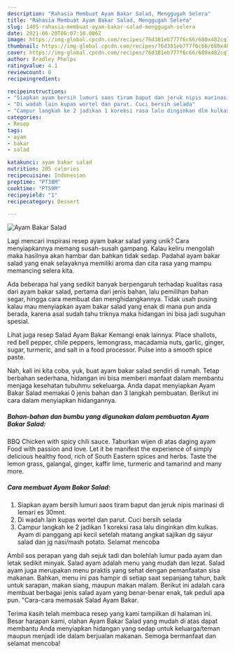 ```yaml
---
description: "Rahasia Membuat Ayam Bakar Salad, Menggugah Selera"
title: "Rahasia Membuat Ayam Bakar Salad, Menggugah Selera"
slug: 1405-rahasia-membuat-ayam-bakar-salad-menggugah-selera
date: 2021-06-20T06:07:10.086Z
image: https://img-global.cpcdn.com/recipes/76d381eb777f6c66/680x482cq70/ayam-bakar-salad-foto-resep-utama.jpg
thumbnail: https://img-global.cpcdn.com/recipes/76d381eb777f6c66/680x482cq70/ayam-bakar-salad-foto-resep-utama.jpg
cover: https://img-global.cpcdn.com/recipes/76d381eb777f6c66/680x482cq70/ayam-bakar-salad-foto-resep-utama.jpg
author: Bradley Phelps
ratingvalue: 4.1
reviewcount: 8
recipeingredient:

recipeinstructions:
- "Siapkan ayam bersih lumuri saos tiram baput dan jeruk nipis marinasi di lemari es 30mnt."
- "Di wadah lain kupas wortel dan parut. Cuci bersih selada"
- "Campur langkah ke 2 jadikan 1 koreksi rasa lalu dinginkan dlm kulkas. Ayam di panggang api kecil setelah matang angkat sajikan dg sayur salad dan jg nasi/mash potato. Selamat mencoba"
categories:
- Resep
tags:
- ayam
- bakar
- salad

katakunci: ayam bakar salad 
nutrition: 205 calories
recipecuisine: Indonesian
preptime: "PT38M"
cooktime: "PT59M"
recipeyield: "1"
recipecategory: Dessert

---
```



![Ayam Bakar Salad](https://img-global.cpcdn.com/recipes/76d381eb777f6c66/680x482cq70/ayam-bakar-salad-foto-resep-utama.jpg)

Lagi mencari inspirasi resep ayam bakar salad yang unik? Cara menyiapkannya memang susah-susah gampang. Kalau keliru mengolah maka hasilnya akan hambar dan bahkan tidak sedap. Padahal ayam bakar salad yang enak selayaknya memiliki aroma dan cita rasa yang mampu memancing selera kita.

Ada beberapa hal yang sedikit banyak berpengaruh terhadap kualitas rasa dari ayam bakar salad, pertama dari jenis bahan, lalu pemilihan bahan segar, hingga cara membuat dan menghidangkannya. Tidak usah pusing kalau mau menyiapkan ayam bakar salad yang enak di mana pun anda berada, karena asal sudah tahu triknya maka hidangan ini bisa jadi suguhan spesial.

Lihat juga resep Salad Ayam Bakar Kemangi enak lainnya. Place shallots, red bell pepper, chile peppers, lemongrass, macadamia nuts, garlic, ginger, sugar, turmeric, and salt in a food processor. Pulse into a smooth spice paste.


Nah, kali ini kita coba, yuk, buat ayam bakar salad sendiri di rumah. Tetap berbahan sederhana, hidangan ini bisa memberi manfaat dalam membantu menjaga kesehatan tubuhmu sekeluarga. Anda dapat menyiapkan Ayam Bakar Salad memakai 0 jenis bahan dan 3 langkah pembuatan. Berikut ini cara dalam menyiapkan hidangannya.

<!--inarticleads1-->

##### Bahan-bahan dan bumbu yang digunakan dalam pembuatan Ayam Bakar Salad:



BBQ Chicken with spicy chili sauce. Taburkan wijen di atas daging ayam Food with passion and love. Let it be manifest the experience of simply delicious healthy food, rich of South Eastern spices and herbs. Taste the lemon grass, galangal, ginger, kaffir lime, turmeric and tamarind and many more. 

<!--inarticleads2-->

##### Cara membuat Ayam Bakar Salad:

1. Siapkan ayam bersih lumuri saos tiram baput dan jeruk nipis marinasi di lemari es 30mnt.
1. Di wadah lain kupas wortel dan parut. Cuci bersih selada
1. Campur langkah ke 2 jadikan 1 koreksi rasa lalu dinginkan dlm kulkas. Ayam di panggang api kecil setelah matang angkat sajikan dg sayur salad dan jg nasi/mash potato. Selamat mencoba


Ambil sos perapan yang dah sejuk tadi dan bolehlah lumur pada ayam dan letak sedikit minyak. Salad ayam adalah menu yang mudah dan lezat. Salad ayam juga merupakan menu praktis yang sehat dengan pemanfaatan sisa makanan. Bahkan, menu ini pas hampir di setiap saat sepanjang tahun, baik untuk sarapan, makan siang, maupun makan malam. Berikut ini adalah cara membuat berbagai jenis salad ayam yang benar-benar enak, tak peduli apa pun. &#34;Cara-cara memasak Salad Ayam Bakar. 

Terima kasih telah membaca resep yang kami tampilkan di halaman ini. Besar harapan kami, olahan Ayam Bakar Salad yang mudah di atas dapat membantu Anda menyiapkan hidangan yang sedap untuk keluarga/teman maupun menjadi ide dalam berjualan makanan. Semoga bermanfaat dan selamat mencoba!
